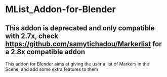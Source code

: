 # MList_Addon-for-Blender

## This addon is deprecated and only compatible with 2.7x, check https://github.com/samytichadou/Markerlist for a 2.8x compatible addon

This addon for Blender aims at giving the user a list of Markers in the Scene, and add some extra features to them
